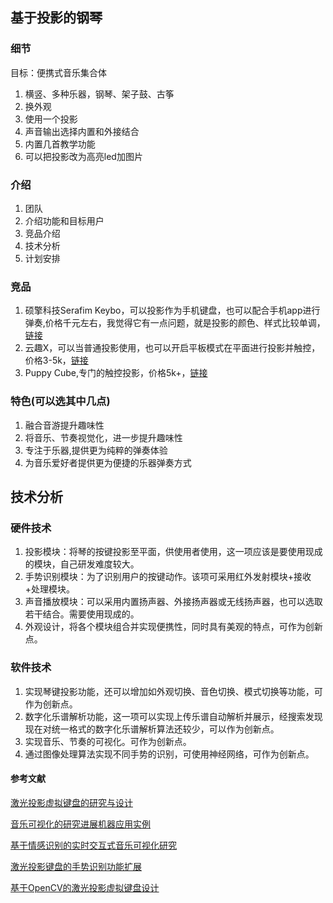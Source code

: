 ## 基于投影的钢琴

### 细节

目标：便携式音乐集合体

1. 横竖、多种乐器，钢琴、架子鼓、古筝
2. 换外观
3. 使用一个投影
4. 声音输出选择内置和外接结合
5. 内置几首教学功能
6. 可以把投影改为高亮led加图片



### 介绍

1. 团队
2. 介绍功能和目标用户
3. 竞品介绍
4. 技术分析
5. 计划安排

### 竞品

1. 硕擎科技Serafim Keybo，可以投影作为手机键盘，也可以配合手机app进行弹奏,价格千元左右，我觉得它有一点问题，就是投影的颜色、样式比较单调，[链接](https://www.sohu.com/a/210509868_118792)
2. 云趣X，可以当普通投影使用，也可以开启平板模式在平面进行投影并触控，价格3-5k，[链接](https://www.sohu.com/a/244401879_743418)
3. Puppy Cube,专门的触控投影，价格5k+，[链接](https://news.znds.com/article/news/33748.html)



### 特色(可以选其中几点)

1. 融合音游提升趣味性
2. 将音乐、节奏视觉化，进一步提升趣味性
3. 专注于乐器,提供更为纯粹的弹奏体验
4. 为音乐爱好者提供更为便捷的乐器弹奏方式



##  技术分析

### 硬件技术

1. 投影模块：将琴的按键投影至平面，供使用者使用，这一项应该是要使用现成的模块，自己研发难度较大。
2. 手势识别模块：为了识别用户的按键动作。该项可采用红外发射模块+接收+处理模块。
3. 声音播放模块：可以采用内置扬声器、外接扬声器或无线扬声器，也可以选取若干结合。需要使用现成的。
4. 外观设计，将各个模块组合并实现便携性，同时具有美观的特点，可作为创新点。

### 软件技术

1. 实现琴键投影功能，还可以增加如外观切换、音色切换、模式切换等功能，可作为创新点。
2. 数字化乐谱解析功能，这一项可以实现上传乐谱自动解析并展示，经搜索发现现在对统一格式的数字化乐谱解析算法还较少，可以作为创新点。
3. 实现音乐、节奏的可视化。可作为创新点。
4. 通过图像处理算法实现不同手势的识别，可使用神经网络，可作为创新点。

#### 参考文献

[激光投影虚拟键盘的研究与设计](https://x.cnki.net/read/article/xmlonline?filename=WJSJ200632023&tablename=CJFDTOTAL&dbcode=CJFD&topic=&fileSourceType=1&taskId=&from=&groupid=&appId=CRSP_BASIC_PSMC)

[音乐可视化的研究进展机器应用实例](https://x.cnki.net/read/article/xmlonline?filename=YYSH201805003&tablename=CJFDTOTAL&dbcode=CJFD&topic=&fileSourceType=1&taskId=&from=&groupid=&appId=CRSP_BASIC_PSMC)

[基于情感识别的实时交互式音乐可视化研究](https://x.cnki.net/read/Article/pdfonline?dbCode=CMFD&fileName=2008166036.nh&tablename=CMFDTOTAL&fileSourceType=1&appId=CRSP_BASIC_PSMC)

[激光投影键盘的手势识别功能扩展](https://x.cnki.net/read/Article/pdfonline?dbCode=CJFD&fileName=dnzs201401047&tablename=CJFDTOTAL&fileSourceType=1&appId=CRSP_BASIC_PSMC)

[基于OpenCV的激光投影虚拟键盘设计](https://x.cnki.net/read/article/xmlonline?filename=GPRJ201421124&tablename=CJFDTOTAL&dbcode=CJFD&topic=&fileSourceType=1&taskId=&from=&groupid=&appId=CRSP_BASIC_PSMC)

